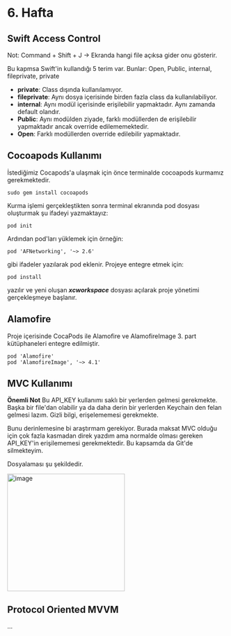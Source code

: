 # 6. Hafta

## Swift Access Control

Not: Command + Shift + J -> Ekranda hangi file açıksa gider onu gösterir.

Bu kapmsa Swift'in kullandığı 5 terim var. Bunlar: Open, Public, internal, fileprivate, private

* **private**: Class dışında kullanılamıyor.
* **fileprivate**: Aynı dosya içerisinde birden fazla class da kullanılabiliyor.
* **internal**: Aynı modül içerisinde erişilebilir yapmaktadır. Aynı zamanda default olandır.
* **Public**: Aynı modülden ziyade, farklı modüllerden de erişilebilir yapmaktadır ancak override edilememektedir.
* **Open**: Farklı modüllerden override edilebilir yapmaktadır.

## Cocoapods Kullanımı

İstediğimiz Cocapods'a ulaşmak için önce terminalde cocoapods kurmamız gerekmektedir.

```sudo gem install cocoapods```

Kurma işlemi gerçekleştikten sonra terminal ekranında pod dosyası oluşturmak şu ifadeyi yazmaktayız:

```pod init```

Ardından pod'ları yüklemek için örneğin:

```pod 'AFNetworking', '~> 2.6'```

gibi ifadeler yazılarak pod eklenir. Projeye entegre etmek için:

```pod install```

yazılır ve yeni oluşan ***xcworkspace*** dosyası açılarak proje yönetimi gerçekleşmeye başlanır.

## Alamofire

Proje içerisinde CocaPods ile Alamofire ve AlamofireImage 3. part kütüphaneleri entegre edilmiştir.

```
pod 'Alamofire'
pod 'AlamofireImage', '~> 4.1' 
```

## MVC Kullanımı

**Önemli Not** Bu API_KEY kullanımı saklı bir yerlerden gelmesi gerekmekte. Başka bir file'dan olabilir ya da daha derin bir yerlerden Keychain den felan gelmesi lazım. Gizli bilgi, erişelememesi gerekmekte.

Bunu derinlemesine bi araştırmam gerekiyor. Burada maksat MVC olduğu için çok fazla kasmadan direk yazdım ama normalde olması gereken API_KEY'in erişilememesi gerekmektedir. Bu kapsamda da Git'de silmekteyim.

Dosyalaması şu şekildedir.

<img width="270" alt="image" src="https://user-images.githubusercontent.com/56068905/206101392-89ba4b12-31e7-4009-93e7-2a03fcb06e0a.png">

## Protocol Oriented MVVM

...
